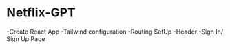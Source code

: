 # Netflix-GPT

-Create React App
-Tailwind configuration
-Routing SetUp
-Header
-Sign In/ Sign Up Page

